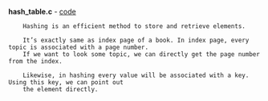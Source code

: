 **hash_table.c** - <a href = "https://github.com/abinashprabakar/Advanced-C/blob/main/DSA/searching_techniques/hash_table.c">code</a>

		Hashing is an efficient method to store and retrieve elements.

		It’s exactly same as index page of a book. In index page, every topic is associated with a page number.
		If we want to look some topic, we can directly get the page number from the index.

		Likewise, in hashing every value will be associated with a key. Using this key, we can point out 
		the element directly.
